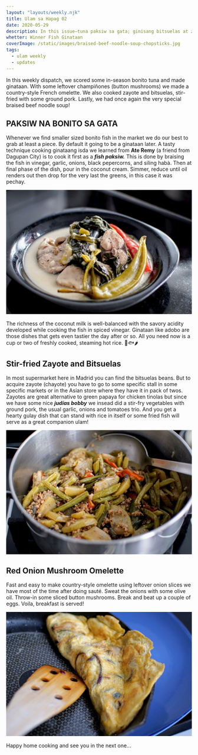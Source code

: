 ```yaml
---
layout: "layouts/weekly.njk"
title: Ulam sa Hapag 02
date: 2020-05-29
description: In this issue—tuna paksiw sa gata; ginisang bitsuelas at zayote; red onion mushroom omellete .
whetter: Winner Fish Ginataan
coverImage: /static/images/braised-beef-noodle-soup-chopsticks.jpg
tags:
  - ulam weekly
  - updates
---
```


In this weekly dispatch, we scored some in-season bonito tuna and made ginataan. With some leftover champiñones (button mushrooms) we made a country-style French omelette. We also cooked zayote and bitsuelas, stir-fried with some ground pork. Lastly, we had once again the very special braised beef noodle soup!

## PAKSIW NA BONITO SA GATA

Whenever we find smaller sized bonito fish in the market we do our best to grab at least a piece. By default it going to be a ginataan later. A tasty technique cooking ginataang isda we learned from **Ate Remy** (a friend from Dagupan City) is to cook it first as a ***fish paksiw.*** This is done by braising the fish in vinegar, garlic, onions, black pepercorns, and siling habà. Then at final phase of the dish, pour in the coconut cream. Simmer, reduce until oil renders out then drop for the very last the greens, in this case it was pechay.

![Bonito fish slices cooked in coconut milk](/static/images/bonito-gata-plate.jpg)

The richness of the coconut milk is well-balanced with the savory acidity developed while cooking the fish in spiced vinegar. Ginataan like adobo are those dishes that gets even tastier the day after or so. All you need now is a cup or two of freshly cooked, steaming hot rice. 🍚🐟🌶

## Stir-fried Zayote and Bitsuelas

In most supermarket here in Madrid you can find the bitsuelas beans. But to acquire zayote (chayote) you have to go to some specific stall in some specific markets or in the Asian store where they have it in pack of twos. Zayotes are great alternative to green papaya for chicken tinolas but since we have some nice ***judías bobby*** we insead did a stir-fry vegetables with ground pork, the usual garlic, onions and tomatoes trio. And you get a hearty gulay dish that can stand with rice in itself or some fried fish will serve as a great companion ulam!

![Stir-fried chayote, beans baby with ground pork in a pan](/static/images/ginisang-beans-zayote.jpg)

## Red Onion Mushroom Omelette
Fast and easy to make country-style omelette using leftover onion slices we have most of the time after doing sauté. Sweat the onions with some olive oil. Throw-in some sliced button mushrooms. Break and beat up a couple of eggs. Voila, breakfast is served!

![Red onion omelette in a skillet pan](/static/images/red-onion-omelette.jpg)

Happy home cooking and see you in the next one...
